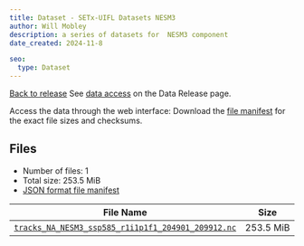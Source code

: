 ```yaml
---
title: Dataset - SETx-UIFL Datasets NESM3
author: Will Mobley
description: a series of datasets for  NESM3 component
date_created: 2024-11-8

seo:
  type: Dataset
---
```


[Back to release](./index.html#datasets)
See [data access](./index.html#data-access) on the Data Release page.

Access the data through the  web interface: 
Download the [file manifest](https://web.corral.tacc.utexas.edu//datasets//NESM3/manifest.json) for the exact file sizes and checksums.

## Files

- Number of files: 1
- Total size: 253.5 MiB
- [JSON format file manifest](https://web.corral.tacc.utexas.edu//datasets//NESM3/manifest.json)

|                                                                                                 File Name                                                                                                 |   Size    |
| --------------------------------------------------------------------------------------------------------------------------------------------------------------------------------------------------------- | --------- |
| [`tracks_NA_NESM3_ssp585_r1i1p1f1_204901_209912.nc`](https://web.corral.tacc.utexas.edu/setxuifl/tropical_cyclones/downscaled_cmip6_tracks/ssp585/NESM3/tracks_NA_NESM3_ssp585_r1i1p1f1_204901_209912.nc) | 253.5 MiB |

